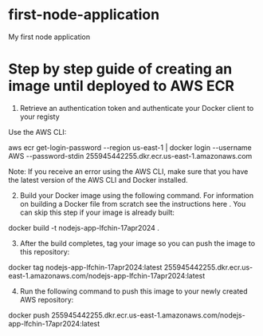 # first-node-application
My first node application 


# Step by step guide of creating an image until deployed to AWS ECR
1. Retrieve an authentication token and authenticate your Docker client to your registy

Use the AWS CLI:

aws ecr get-login-password --region us-east-1 | docker login --username AWS --password-stdin 255945442255.dkr.ecr.us-east-1.amazonaws.com

Note: If you receive an error using the AWS CLI, make sure that you have the latest version of the AWS CLI and Docker installed.

2. Build your Docker image using the following command. For information on building a Docker file from scratch see the instructions here . You can skip this step if your image is already built:

docker build -t nodejs-app-lfchin-17apr2024 .

3. After the build completes, tag your image so you can push the image to this repository:

docker tag nodejs-app-lfchin-17apr2024:latest 255945442255.dkr.ecr.us-east-1.amazonaws.com/nodejs-app-lfchin-17apr2024:latest

4. Run the following command to push this image to your newly created AWS repository:

docker push 255945442255.dkr.ecr.us-east-1.amazonaws.com/nodejs-app-lfchin-17apr2024:latest
